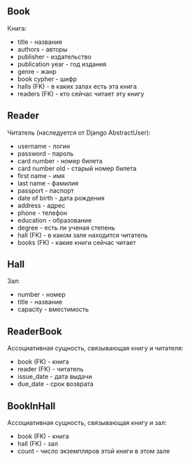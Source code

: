 ## Book
Книга: 

* title - название
* authors - авторы
* publisher - издательство
* publication year - год издания
* genre - жанр
* book cypher - шифр
* halls (FK) - в каких залах есть эта книга
* readers (FK) - кто сейчас читает эту книгу

## Reader
Читатель (наследуется от Django AbstractUser): 

* username - логин
* password - пароль
* card number - номер билета
* card number old - старый номер билета  
* first name - имя
* last name - фамилия
* passport - паспорт
* date of birth - дата рождения
* address - адрес
* phone - телефон
* education - образование
* degree - есть ли ученая степень
* hall (FK) - в каком зале находится читатель
* books (FK) - какие книги сейчас читает

## Hall
Зал:

* number - номер
* title - название
* capacity - вместимость

## ReaderBook
Ассоциативная сущность, связывающая книгу и читателя:

* book (FK) - книга
* reader (FK) - читатель
* issue_date - дата выдачи
* due_date - срок возврата

## BookInHall
Ассоциативная сущность, связывающая книгу и зал:

* book (FK) - книга
* hall (FK) - зал
* count - число экземпляров этой книги в этом зале